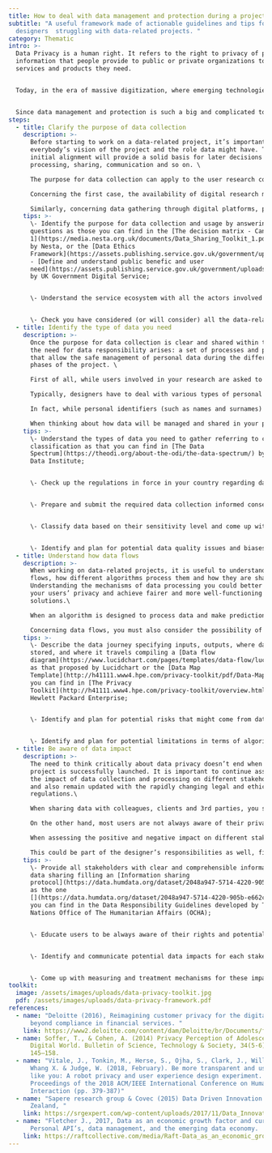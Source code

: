 ```yaml
---
title: How to deal with data management and protection during a project?
subtitle: "A useful framework made of actionable guidelines and tips for
  designers  struggling with data-related projects. "
category: Thematic
intro: >-
  Data Privacy is a human right. It refers to the right to privacy of personal
  information that people provide to public or private organizations to get the
  services and products they need.


  Today, in the era of massive digitization, where emerging technologies are increasingly used both in public and private sectors, the topic of privacy is becoming particularly relevant.


  Since data management and protection is such a big and complicated topic, we developed the Data Management Framework for Service Design*, which includes suggestions and tools to be used at different stages of the design process. Some are associated with legal issues, some others are more technical and can facilitate the collaboration between designers and engineers/technologists, or aim at facilitating the communication with the users and operationalizing certain ethical concepts. A synthetic and designer-friendly reference frame that can help a design team to manage data-related issues into everyday practice.
steps:
  - title: Clarify the purpose of data collection
    description: >-
      Before starting to work on a data-related project, it’s important to align
      everybody’s vision of the project and the role data might have. This
      initial alignment will provide a solid basis for later decisions on data
      processing, sharing, communication and so on. \

      The purpose for data collection can apply to the user research conducted to elaborate the service solution, to data gathering through digital platforms as part of the solution itself. \

      Concerning the first case, the availability of digital research methods and the enhancements of the use of these methods in commercial settings have brought new dimensions to the privacy discussions within the context of user research. In fact, user researchers have the ethical responsibility to collect information properly, firstly allowing participants to give informed consent, and then processing data in the right way when research is finished, considering  the type, the scope, the circumstances and the purpose of the processing along with connected risks.\

      Similarly, concerning data gathering through digital platforms, purposes can be manyfold. Some examples: retailers might use sales data and cloud-based point-of-sale software to understand the popularity of different products and ensure that they have the right levels of stock at the right times. Insurance might use claims registers to assess the validity of a claim and/or decide whether or not to offer cover, or to detect insurance fraud. Frontline health providers might collect data to proactively determine the treatment needs of their patients and work to prevent the need for more costly and traumatic treatments. Logistics and transport operators might use data on road and traffic conditions to optimize their operations and routes. And so on...
    tips: >-
      \- Identify the purpose for data collection and usage by answering
      questions as those you can find in the [The decision matrix - Canvas
      1](https://media.nesta.org.uk/documents/Data_Sharing_Toolkit_1.pdf?fbclid=IwAR0QMvkBg21UPYJ7b4PvT6mlt3ywHZsScqWEV95qeThUnLToLer0FwsnKeQ)
      by Nesta, or the [Data Ethics
      Framework](https://assets.publishing.service.gov.uk/government/uploads/system/uploads/attachment_data/file/923108/Data_Ethics_Framework_2020.pdf)
      - [Define and understand public benefic and user
      need](https://assets.publishing.service.gov.uk/government/uploads/system/uploads/attachment_data/file/923108/Data_Ethics_Framework_2020.pdf)
      by UK Government Digital Service;


      \- Understand the service ecosystem with all the actors involved in the process to clarify the different roles and responsibilities of each actor in data collection and processing and data privacy protection . System maps can help doing the job. 


      \- Check you have considered (or will consider) all the data-related critical aspects throughout the different phases of data management by building a checklist or opting for something like the [Digital security and Privacy Protection UX Checklist](https://docs.google.com/presentation/d/1snDclSxKsyfUlqIH7HBWv9rdT6gIRPHqAuhaUjFZCoU/edit#slide=id.p)
  - title: Identify the type of data you need
    description: >-
      Once the purpose for data collection is clear and shared within the team,
      the need for data responsibility arises: a set of processes and procedures
      that allow the safe management of personal data during the different
      phases of the project. \

      First of all, while users involved in your research are asked to agree the request for consent for data collection, when it comes to data that are readily available (e.g. online reports, tweets, google trends,...), do not forget about the necessity to ask for permission to use them as well, or to follow and respect the terms of use of each online platform you are searching on.\

      Typically, designers have to deal with various types of personal data collected, from self-reported information to digital exhaust (the information that users generate during their daily digital lives). Within this context, you not only need to understand the legal requirements to meet privacy regulations, but also which treatments to put in place according to the sensitivity of that type of data.\

      In fact, while personal identifiers (such as names and surnames) are considered sensitive by definition, there are also nuanced categories of sensitive information that should be treated with attention by designers and their teams.\

      When thinking about how data will be managed and shared in your project, it’s important to first understand the characteristics of data and classify them by sensitivity levels, then you can determine which are the set of rules for each of those levels.
    tips: >-
      \- Understand the types of data you need to gather referring to common
      classification as that you can find in [The Data
      Spectrum](https://theodi.org/about-the-odi/the-data-spectrum/) by Open
      Data Institute;


      \- Check up the regulations in force in your country regarding data processing (e.g [GDPR](https://eur-lex.europa.eu/eli/reg/2016/679/oj) in Europe). If you’re serving international clients, you should be even more careful to adapt your solutions to different and sometimes conflicting regulations; 


      \- Prepare and submit the required data collection informed consents according to the different data types you are willing to collect, such as the [Consent for Data Use](https://digitalimpact.io/toolkit/templates/consent-for-data-use/) suggested by Digital Impact 


      \- Classify data based on their sensitivity level and come up with different conditions for data sharing depending on the sensitivity. You can use the [Data Classification Matrix](https://data.humdata.org/dataset/2048a947-5714-4220-905b-e662cbcd14c8/resource/c7053042-fd68-44c7-ae24-a57890a48235/download/ocha-dr-guidelines-working-draft-032019.pdf) developed by The United Nations Office of The Humanitarian Affairs (OCHA).


      \- Identify and plan for potential data quality issues and biases, checking the documentations of your sources (or asking the collectors to specify the details).
  - title: Understand how data flows
    description: >-
      When working on data-related projects, it is useful to understand how data
      flows, how different algorithms process them and how they are shared.
      Understanding the mechanisms of data processing you could better protect
      your users’ privacy and achieve fairer and more well-functioning design
      solutions.\

      When an algorithm is designed to process data and make predictions on them, you need to consider the consistency of data with the kind of outcome you expect. For example, you cannot predict users’ creditworthiness based on their addresses. Designers should be conscious of these biases and participate in the design of the datasets to support analysts through their perspective on user experience.\

      Concerning data flows, you must also consider the possibility of data breach (when your database is accessed by third-parties without authorization). This security accident can hurt businesses or its users in serious ways. Even though designers are not necessarily responsible for such technicalities, it’s crucial to be aware of the issue and work with technicians to come up with preventative and recovery mechanisms for unwanted exposure of confidential, sensitive data.
    tips: >-
      \- Describe the data journey specifying inputs, outputs, where data is
      stored, and where it travels compiling a [Data flow
      diagram](https://www.lucidchart.com/pages/templates/data-flow/lucidchart-data-flow-diagram-logical-example)
      as that proposed by Lucidchart or the [Data Map
      Template](http://h41111.www4.hpe.com/privacy-toolkit/pdf/Data-Map-Template.pdf)
      you can find in [The Privacy
      Toolkit](http://h41111.www4.hpe.com/privacy-toolkit/overview.html) by
      Hewlett Packard Enterprise;


      \- Identify and plan for potential risks that might come from data misuse or missing data, building your [Data Responsibility Plan. You can start from the template](https://data.humdata.org/dataset/2048a947-5714-4220-905b-e662cbcd14c8/resource/c7053042-fd68-44c7-ae24-a57890a48235/download/ocha-dr-guidelines-working-draft-032019.pdf) you can find in the Data Responsibility Guidelines developed by The United Nations Office of The Humanitarian Affairs (OCHA);


      \- Identify and plan for potential limitations in terms of algorithmic and human biases, for example following the principles suggested by [IDEO’s AI ethics cards](https://www.ideo.com/blog/ai-needs-an-ethical-compass-this-tool-can-help).
  - title: Be aware of data impact
    description: >-
      The need to think critically about data privacy doesn’t end when the
      project is successfully launched. It is important to continue assessing
      the impact of data collection and processing on different stakeholders,
      and also remain updated with the rapidly changing legal and ethical
      regulations.\

      When sharing data with colleagues, clients and 3rd parties, you should know that not everyone has the same awareness about data privacy. Similarly, even if aware of their responsibilities, not everyone has the same level of training to share data in a safe and respectful way. It’s not required to become a legal expert, but it’s necessary to clarify under which conditions we can share data and which measures or methods we can adopt. \

      On the other hand, most users are not always aware of their privacy rights and of certain potential threats as they don’t have full access to the service dynamics. By monitoring data journeys and sharing them transparently, designers can continue protecting users’ rights, build long-term relationships with them, and act ethically. \

      When assessing the positive and negative impact on different stakeholder groups, you should first define these impacts (e.g. what will happen in case of data breach?) and then develop standardized metrics to evaluate them over time. It is also recommended to develop a systematic way to communicate these impacts so that stakeholders can act upon it.\

      This could be part of the designer’s responsibilities as well, firstly to help make sure that visualized/analyzed data is interpreted in an ethical way, and then to communicate the impact of data collection to users and stakeholders as part of the design solutions.
    tips: >-
      \- Provide all stakeholders with clear and comprehensible information for
      data sharing filling an [Information sharing
      protocol](https://data.humdata.org/dataset/2048a947-5714-4220-905b-e662cbcd14c8/resource/c7053042-fd68-44c7-ae24-a57890a48235/download/ocha-dr-guidelines-working-draft-032019.pdf)
      as the one
      [](https://data.humdata.org/dataset/2048a947-5714-4220-905b-e662cbcd14c8/resource/c7053042-fd68-44c7-ae24-a57890a48235/download/ocha-dr-guidelines-working-draft-032019.pdf)
      you can find in the Data Responsibility Guidelines developed by The United
      Nations Office of The Humanitarian Affairs (OCHA);


      \- Educate users to be always aware of their rights and potential threats while building trustful long-term relationships for your client organizations. You might consider using [Personas for privacy and security](https://medium.com/@gusandrews/user-personas-for-privacy-and-security-a8b35ae5a63b) to highlight the knowledge and awareness gaps of different user types in terms of their data privacy rights and take punctual actions to improve user experience in order to fill the gaps. Or you can look at the [Pillars for data handling](https://raftcollective.com/thinking/gdpr/#popUpProtect) elaborated by Raft Collective;


      \- Identify and communicate potential data impacts for each stakeholder group (e.g. inform users about third party data sharing or terms of services and make sure they have control over their information). You can look at the [Privacy statement](https://www.visualcontracts.eu/legal/privacy-statement/) by Visual Contracts as a good example to follow;


      \- Come up with measuring and treatment mechanisms for these impacts. To prevent data breaches you can look at the  [Guide to the general data protection regulation (GDPR)](https://raftcollective.com/thinking/gdpr/#popUpProtect) by the UK Information Commissioner’s Office. Make sure to get creative with the metrics and to not miss the qualitative impacts.
toolkit:
  image: /assets/images/uploads/data-privacy-toolkit.jpg
  pdf: /assets/images/uploads/data-privacy-framework.pdf
references:
  - name: "Deloitte (2016), Reimagining customer privacy for the digital age: Going
      beyond compliance in financial services. "
    link: https://www2.deloitte.com/content/dam/Deloitte/br/Documents/financial-services/Deloitte-reimagining-consumer-privacy-for-digital-age.pdf
  - name: Soffer, T., & Cohen, A. (2014) Privacy Perception of Adolescents in a
      Digital World. Bulletin of Science, Technology & Society, 34(5-6),
      145–158.
  - name: "Vitale, J., Tonkin, M., Herse, S., Ojha, S., Clark, J., Williams, M. A.,
      Whang X. & Judge, W. (2018, February). Be more transparent and users will
      like you: A robot privacy and user experience design experiment. In
      Proceedings of the 2018 ACM/IEEE International Conference on Human-Robot
      Interaction (pp. 379-387)"
  - name: "Sapere research group & Covec (2015) Data Driven Innovation in New
      Zealand, "
    link: https://srgexpert.com/wp-content/uploads/2017/11/Data_Innovation_Report_WEB.pdf
  - name: "Fletcher J., 2017, Data as an economic growth factor and currency:
      Personal API’s, data management, and the emerging data economy.  Raft. "
    link: https://raftcollective.com/media/Raft-Data_as_an_economic_growth_factor_and_currency.pdf
---
```

